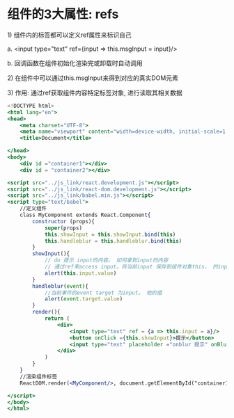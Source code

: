 # 组件的3大属性: refs

1\)         组件内的标签都可以定义ref属性来标识自己

a.         &lt;input type="text" ref={input =&gt; this.msgInput = input}/&gt;

b.         回调函数在组件初始化渲染完或卸载时自动调用

2\)         在组件中可以通过this.msgInput来得到对应的真实DOM元素

3\)         作用: 通过ref获取组件内容特定标签对象, 进行读取其相关数据



```jsx
<!DOCTYPE html>
<html lang="en">
<head>
    <meta charset="UTF-8">
    <meta name="viewport" content="width=device-width, initial-scale=1.0">
    <title>Document</title>

</head>
<body>
    <div id ="container1"></div>
    <div id = "container2"></div>

<script src="../js_link/react.development.js"></script>
<script src="../js_link/react-dom.development.js"></script>
<script src="../js_link/babel.min.js"></script>
<script type="text/babel">
    //定义组件
    class MyComponent extends React.Component{
        constructor (props){
            super(props)
            this.showInput = this.showInput.bind(this)
            this.handleblur = this.handleblur.bind(this)
        }
        showInput(){
            // do 提示 input的内容。 如何拿到input的内容
            // 通过ref来access input。将当前input 保存到组件对象this， 的input里
            alert(this.input.value)
        }
        handleblur(event){
            //当前事件的event target 为input。 他的值
            alert(event.target.value)
        }
        render(){
            return (
                <div>
                    <input type="text" ref = {a => this.input = a}/>
                    <button onClick ={this.showInput}>提示</button>
                    <input type="text" placeholder ="onblur 提示" onBlur ={this.handleblur}/>
                </div>
            )
        }
    }
    //渲染组件标签
    ReactDOM.render(<MyComponent/>, document.getElementById("container1"));

</script>
</body>
</html>
```




